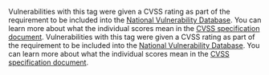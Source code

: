 Vulnerabilities with this tag were given a CVSS rating as part of the requirement to be included into the [National Vulnerability Database](https://nvd.nist.gov/). You can learn more about what the individual scores mean in the [CVSS specification document](https://www.first.org/cvss/specification-document). Vulnerabilities with this tag were given a CVSS rating as part of the requirement to be included into the [National Vulnerability Database](https://nvd.nist.gov/). You can learn more about what the individual scores mean in the [CVSS specification document](https://www.first.org/cvss/specification-document). 